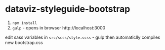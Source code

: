 # dataviz-styleguide-bootstrap

1. `npm install`
2. `gulp` - opens in browser http://localhost:3000

edit sass variables in `src/scss/style.scss` - gulp then automaticlly compiles new bootstrap.css

